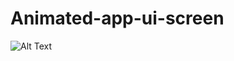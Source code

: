# Animated-app-ui-screen



![Alt Text](https://github.com/ShravanMeena/Animated-app-ui-screen/blob/main/20210314_110251.gif)


